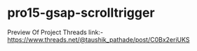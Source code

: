 # pro15-gsap-scrolltrigger
Preview Of Project Threads link:-
https://www.threads.net/@taushik_pathade/post/C0Bx2eriUKS
